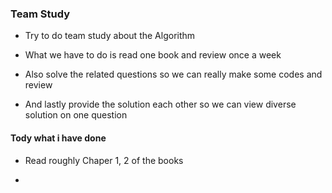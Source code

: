 ### Team Study

+ Try to do team study about the Algorithm

+ What we have to do is read one book and review once a week

+ Also solve the related questions so we can really make some codes and review

+ And lastly provide the solution each other so we can view diverse solution on one question

#### Tody what i have done

* Read roughly Chaper 1, 2 of the books

* 
